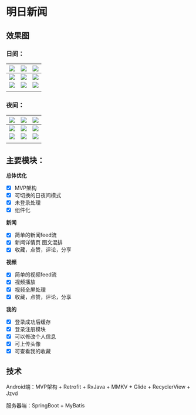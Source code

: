 # 明日新闻

## 效果图

### 日间：

| ![](https://cdn.jsdelivr.net/gh/fushaolei/img2/new/202110061820580.jpg) | ![](https://cdn.jsdelivr.net/gh/fushaolei/img2/new/202110061820585.jpg) | ![](https://cdn.jsdelivr.net/gh/fushaolei/img2/new/202110061820584.jpg) |
| ------------------------------------------------------------ | ------------------------------------------------------------ | ------------------------------------------------------------ |
| ![](https://cdn.jsdelivr.net/gh/fushaolei/img2/new/202110061820583.jpg) | ![](https://cdn.jsdelivr.net/gh/fushaolei/img2/new/202110061820586.jpg) | ![](https://cdn.jsdelivr.net/gh/fushaolei/img2/new/202110061820587.jpg) |
| ![](https://cdn.jsdelivr.net/gh/fushaolei/img2/new/202110061820590.jpg) | ![](https://cdn.jsdelivr.net/gh/fushaolei/img2/new/202110061820591.jpg) | ![](https://cdn.jsdelivr.net/gh/fushaolei/img2/new/202110061820589.jpg) |
|                                                              |                                                              |                                                              |

### 夜间：


| ![](https://cdn.jsdelivr.net/gh/fushaolei/img2/new/202110061833608.jpg) | ![](https://cdn.jsdelivr.net/gh/fushaolei/img2/new/202110061833612.jpg) | ![](https://cdn.jsdelivr.net/gh/fushaolei/img2/new/202110061833611.jpg) |
| ------------------------------------------------------------ | ------------------------------------------------------------ | ------------------------------------------------------------ |
| ![](https://cdn.jsdelivr.net/gh/fushaolei/img2/new/202110061833610.jpg) | ![](https://cdn.jsdelivr.net/gh/fushaolei/img2/new/202110061833613.jpg) | ![](https://cdn.jsdelivr.net/gh/fushaolei/img2/new/202110061833614.jpg) |
| ![](https://cdn.jsdelivr.net/gh/fushaolei/img2/new/202110061833618.jpg) | ![](https://cdn.jsdelivr.net/gh/fushaolei/img2/new/202110061833619.jpg) | ![](https://cdn.jsdelivr.net/gh/fushaolei/img2/new/202110061833616.jpg) |
|                                                              |                                                              |                                                              |

## 主要模块：

**总体优化**

- [x] MVP架构
- [x] 可切换的日夜间模式
- [x] 未登录处理
- [x] 组件化

**新闻**

- [x] 简单的新闻feed流
- [x] 新闻详情页 图文混排
- [x] 收藏，点赞，评论，分享

**视频**

- [x] 简单的视频feed流
- [x] 视频播放
- [x] 视频全屏处理
- [x] 收藏，点赞，评论，分享

**我的**

- [x] 登录成功后缓存
- [x] 登录注册模块
- [x] 可以修改个人信息
- [x] 可上传头像
- [x] 可查看我的收藏

## 技术

Android端：MVP架构 + Retrofit + RxJava + MMKV + Glide + RecyclerView + Jzvd

服务器端：SpringBoot + MyBatis
